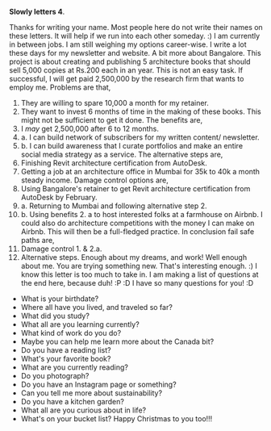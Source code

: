 **Slowly letters 4**.

Thanks for writing your name. Most people here do not write their names on these letters. It will help if we run into each other someday. :) 
I am currently in between jobs. I am still weighing my options career-wise. I write a lot these days for my newsletter and website.
A bit more about Bangalore. This project is about creating and publishing 5 architecture books that should sell 5,000 copies at Rs.200 each in an year. This is not an easy task. If successful, I will get paid 2,500,000 by the research firm that wants to employ me.
Problems are that,
1. They are willing to spare 10,000 a month for my retainer.
2. They want to invest 6 months of time in the making of these books. This might not be sufficient to get it done.
The benefits are,
1. I *may* get 2,500,000 after 6 to 12 months.
2. a. I can build network of subscribers for my written content/ newsletter.
3. b. I can build awareness that I curate portfolios and make an entire social media strategy as a service.
The alternative steps are,
1. Finishing Revit architecture certification from AutoDesk.
2. Getting a job at an architecture office in Mumbai for 35k to 40k a month steady income.
Damage control options are,
1. Using Bangalore's retainer to get Revit architecture certification from AutoDesk by February.
2. a. Returning to Mumbai and following alternative step 2.
3. b. Using benefits 2. a to host interested folks at a farmhouse on Airbnb. I could also do architecture competitions with the money I can make on Airbnb. This will then be a full-fledged practice.
In conclusion fail safe paths are,
1. Damage control 1. & 2.a.
2. Alternative steps.
Enough about my dreams, and work!
Well enough about me.
You are trying something new. That's interesting enough. :)
I know this letter is too much to take in. I am making a list of questions at the end here, because duh! :P :D 
I have so many questions for you! :D
- What is your birthdate?
- Where all have you lived, and traveled so far?
- What did you study?
- What all are you learning currently?
- What kind of work do you do?
- Maybe you can help me learn more about the Canada bit?
- Do you have a reading list?
- What's your favorite book?
- What are you currently reading?
- Do you photograph?
- Do you have an Instagram page or something?
- Can you tell me more about sustainability?
- Do you have a kitchen garden?
- What all are you curious about in life?
- What's on your bucket list?
Happy Christmas to you too!!! 